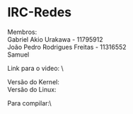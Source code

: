 # IRC-Redes

Membros:\
Gabriel Akio Urakawa - 11795912\
João Pedro Rodrigues Freitas - 11316552\
Samuel

Link para o video: \

Versão do Kernel: \
Versão do Linux: 

Para compilar:\